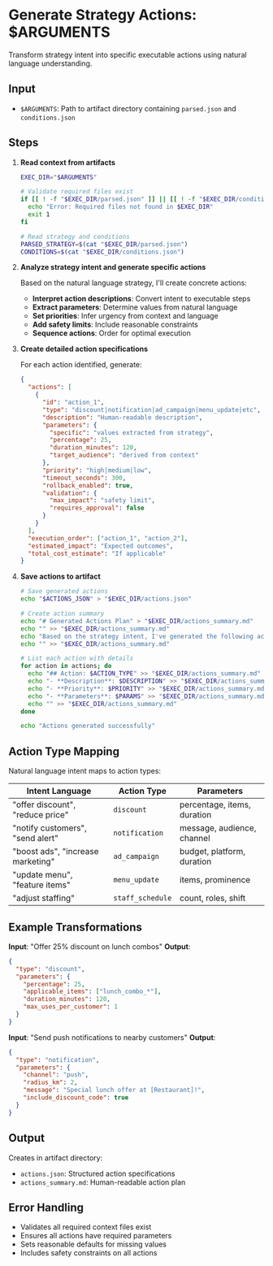 # Generate Strategy Actions: $ARGUMENTS

Transform strategy intent into specific executable actions using natural language understanding.

## Input

- `$ARGUMENTS`: Path to artifact directory containing `parsed.json` and `conditions.json`

## Steps

1. **Read context from artifacts**
   ```bash
   EXEC_DIR="$ARGUMENTS"
   
   # Validate required files exist
   if [[ ! -f "$EXEC_DIR/parsed.json" ]] || [[ ! -f "$EXEC_DIR/conditions.json" ]]; then
     echo "Error: Required files not found in $EXEC_DIR"
     exit 1
   fi
   
   # Read strategy and conditions
   PARSED_STRATEGY=$(cat "$EXEC_DIR/parsed.json")
   CONDITIONS=$(cat "$EXEC_DIR/conditions.json")
   ```

2. **Analyze strategy intent and generate specific actions**
   
   Based on the natural language strategy, I'll create concrete actions:
   
   - **Interpret action descriptions**: Convert intent to executable steps
   - **Extract parameters**: Determine values from natural language
   - **Set priorities**: Infer urgency from context and language
   - **Add safety limits**: Include reasonable constraints
   - **Sequence actions**: Order for optimal execution

3. **Create detailed action specifications**
   
   For each action identified, generate:
   ```json
   {
     "actions": [
       {
         "id": "action_1",
         "type": "discount|notification|ad_campaign|menu_update|etc",
         "description": "Human-readable description",
         "parameters": {
           "specific": "values extracted from strategy",
           "percentage": 25,
           "duration_minutes": 120,
           "target_audience": "derived from context"
         },
         "priority": "high|medium|low",
         "timeout_seconds": 300,
         "rollback_enabled": true,
         "validation": {
           "max_impact": "safety limit",
           "requires_approval": false
         }
       }
     ],
     "execution_order": ["action_1", "action_2"],
     "estimated_impact": "Expected outcomes",
     "total_cost_estimate": "If applicable"
   }
   ```

4. **Save actions to artifact**
   ```bash
   # Save generated actions
   echo "$ACTIONS_JSON" > "$EXEC_DIR/actions.json"
   
   # Create action summary
   echo "# Generated Actions Plan" > "$EXEC_DIR/actions_summary.md"
   echo "" >> "$EXEC_DIR/actions_summary.md"
   echo "Based on the strategy intent, I've generated the following actions:" >> "$EXEC_DIR/actions_summary.md"
   echo "" >> "$EXEC_DIR/actions_summary.md"
   
   # List each action with details
   for action in actions; do
     echo "## Action: $ACTION_TYPE" >> "$EXEC_DIR/actions_summary.md"
     echo "- **Description**: $DESCRIPTION" >> "$EXEC_DIR/actions_summary.md"
     echo "- **Priority**: $PRIORITY" >> "$EXEC_DIR/actions_summary.md"
     echo "- **Parameters**: $PARAMS" >> "$EXEC_DIR/actions_summary.md"
     echo "" >> "$EXEC_DIR/actions_summary.md"
   done
   
   echo "Actions generated successfully"
   ```

## Action Type Mapping

Natural language intent maps to action types:

| Intent Language | Action Type | Parameters |
|----------------|-------------|------------|
| "offer discount", "reduce price" | `discount` | percentage, items, duration |
| "notify customers", "send alert" | `notification` | message, audience, channel |
| "boost ads", "increase marketing" | `ad_campaign` | budget, platform, duration |
| "update menu", "feature items" | `menu_update` | items, prominence |
| "adjust staffing" | `staff_schedule` | count, roles, shift |

## Example Transformations

**Input**: "Offer 25% discount on lunch combos"
**Output**: 
```json
{
  "type": "discount",
  "parameters": {
    "percentage": 25,
    "applicable_items": ["lunch_combo_*"],
    "duration_minutes": 120,
    "max_uses_per_customer": 1
  }
}
```

**Input**: "Send push notifications to nearby customers"
**Output**:
```json
{
  "type": "notification",
  "parameters": {
    "channel": "push",
    "radius_km": 2,
    "message": "Special lunch offer at [Restaurant]!",
    "include_discount_code": true
  }
}
```

## Output

Creates in artifact directory:
- `actions.json`: Structured action specifications
- `actions_summary.md`: Human-readable action plan

## Error Handling

- Validates all required context files exist
- Ensures all actions have required parameters
- Sets reasonable defaults for missing values
- Includes safety constraints on all actions